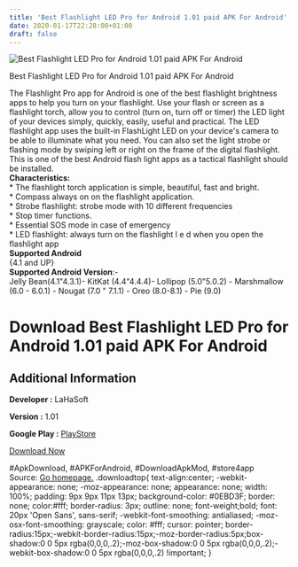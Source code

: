 ```yaml
---
title: 'Best Flashlight LED Pro for Android 1.01 paid APK For Android'
date: 2020-01-17T22:28:00+01:00
draft: false
---
```


![Best Flashlight LED Pro for Android 1.01 paid APK For Android](https://i0.wp.com/apkhome.net/wp-content/uploads/2020/01/Best-Flashlight-LED-Pro-for-Android-1.01-paid.png "Best Flashlight LED Pro for Android 1.01 paid APK For Android")

  

Best Flashlight LED Pro for Android 1.01 paid APK For Android

The Flashlight Pro app for Android is one of the best flashlight brightness apps to help you turn on your flashlight. Use your flash or screen as a flashlight torch, allow you to control (turn on, turn off or timer) the LED light of your devices simply, quickly, easily, useful and practical. The LED flashlight app uses the built-in FlashLight LED on your device's camera to be able to illuminate what you need. You can also set the light strobe or flashing mode by swiping left or right on the frame of the digital flashlight. This is one of the best Android flash light apps as a tactical flashlight should be installed.  
**Characteristics:**  
\* The flashlight torch application is simple, beautiful, fast and bright.  
\* Compass always on on the flashlight application.  
\* Strobe flashlight: strobe mode with 10 different frequencies  
\* Stop timer functions.  
\* Essential SOS mode in case of emergency  
\* LED flashlight: always turn on the flashlight l e d when you open the flashlight app  
**Supported Android**  
{4.1 and UP}  
**Supported Android Version**:-  
Jelly Bean(4.1"4.3.1)- KitKat (4.4"4.4.4)- Lollipop (5.0"5.0.2) - Marshmallow (6.0 - 6.0.1) - Nougat (7.0 " 7.1.1) - Oreo (8.0-8.1) - Pie (9.0)

Download Best Flashlight LED Pro for Android 1.01 paid APK For Android
======================================================================

Additional Information
----------------------

**Developer :** LaHaSoft

**Version :** 1.01

**Google Play :** [PlayStore](https://play.google.com/store/apps/details?id=com.lahasoft.utils.flashlight.pro)

  

[Download Now](https://store4app.co/post/best-flashlight-led-pro-for-android-1-01-paid-apk-for-android_1579288777)

  
#ApkDownload, #APKForAndroid, #DownloadApkMod, #store4app  
Source: [Go homepage.](https://store4app.co/post/best-flashlight-led-pro-for-android-1-01-paid-apk-for-android_1579288777) .downloadtop{ text-align:center; -webkit-appearance: none; -moz-appearance: none; appearance: none; width: 100%; padding: 9px 9px 11px 13px; background-color: #0EBD3F; border: none; color:#fff; border-radius: 3px; outline: none; font-weight;bold; font: 20px 'Open Sans', sans-serif; -webkit-font-smoothing: antialiased; -moz-osx-font-smoothing: grayscale; color: #fff; cursor: pointer; border-radius:15px;-webkit-border-radius:15px;-moz-border-radius:5px;box-shadow:0 0 5px rgba(0,0,0,.2);-moz-box-shadow:0 0 5px rgba(0,0,0,.2);-webkit-box-shadow:0 0 5px rgba(0,0,0,.2) !important; }